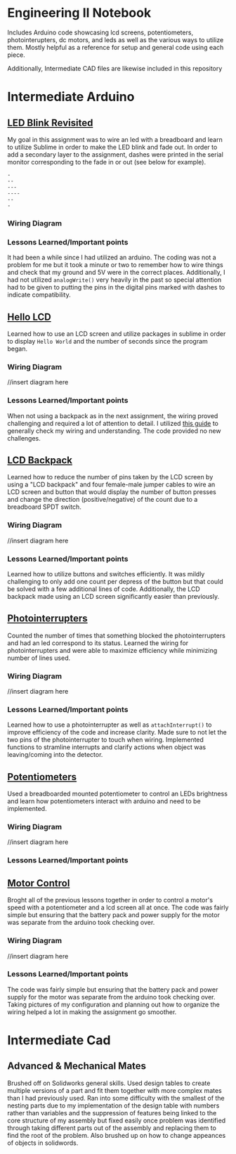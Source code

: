 # Engineering II Notebook
Includes Arduino code showcasing lcd screens, potentiometers, photointerupters, dc motors, and leds as well as the various ways to utilize them. Mostly helpful as a reference for setup and general code using each piece. 

Additionally, Intermediate CAD files are likewise included in this repository 

# Intermediate Arduino

## [LED Blink Revisited](Intermediate_Arduino/blinking_fade_w_dash/blinking_fade_w_dash.ino)
My goal in this assignment was to wire an led with a breadboard and learn to utilize Sublime in order to make the LED blink and fade out. In order to add a secondary layer to the assignment, dashes were printed in the serial monitor corresponding to the fade in or out (see below for example). 
``` 
-
--
---
----
--
-
```
### Wiring Diagram 


### Lessons Learned/Important points
It had been a while since I had utilized an arduino. The coding was not a problem for me but it took a minute or two to remember how to wire things and check that my ground and 5V were in the correct places. Additionally, I had not utilized ```analogWrite()``` very heavily in the past so special attention had to be given to putting the pins in the digital pins marked with dashes to indicate compatibility. 


## [Hello LCD](Intermediate_Arduino/lcd_hello/lcd_hello.ino)
Learned how to use an LCD screen and utilize packages in sublime in order to display ``` Hello World ``` and the number of seconds since the program began. 
### Wiring Diagram 
//insert diagram here
### Lessons Learned/Important points
When not using a backpack as in the next assignment, the wiring proved challenging and required a lot of attention to detail. I utilized [this guide](https://programmingelectronics.com/how-to-set-up-an-lcd-with-arduino/) to generally check my wiring and understanding. The code provided no new challenges. 
## [LCD Backpack](Intermediate_Arduino/lcd_backpack/lcd_backpack.ino)
Learned how to reduce the number of pins taken by the LCD screen by using a "LCD backpack" and four female-male jumper cables to wire an LCD screen and button that would display the number of button presses and change the direction (positive/negative) of the count due to a breadboard SPDT switch. 
### Wiring Diagram 
//insert diagram here
### Lessons Learned/Important points
Learned how to utilize buttons and switches efficiently. It was mildly challenging to only add one count per depress of the button but that could be solved with a few additional lines of code. Additionally, the LCD backpack made using an LCD screen significantly easier than previously. 


## [Photointerrupters](Intermediate_Arduino/photoint/photo_int.ino)
 Counted the number of times that something blocked the photointerrupters and had an led correspond to its status. Learned the wiring for photointerrupters and were able to maximize efficiency while minimizing number of lines used. 
 ### Wiring Diagram 
//insert diagram here

### Lessons Learned/Important points
Learned how to use a photointerrupter as well as ```attachInterrupt()``` to improve efficiency of the code and increase clarity. Made sure to not let the two pins of the photointerrupter to touch when wiring. Implemented functions to stramline interrupts and clarify actions when object was leaving/coming into the detector. 


## [Potentiometers](Intermediate_Arduino/potentiometer/potentiometer_practice.ino)
Used a breadboarded mounted potentiometer to control an LEDs brightness and learn how potentiometers interact with arduino and need to be implemented. 
### Wiring Diagram 
//insert diagram here
### Lessons Learned/Important points 

## [Motor Control](Intermediate_Arduino/motor_potent/motor_potent.ino) 
Broght all of the previous lessons together in order to control a motor's speed with a potentiometer and a lcd screen all at once. The code was fairly simple but ensuring that the battery pack and power supply for the motor was separate from the arduino took checking over. 
### Wiring Diagram 
//insert diagram here
### Lessons Learned/Important points
The code was fairly simple but ensuring that the battery pack and power supply for the motor was separate from the arduino took checking over. Taking pictures of my configuration and planning out how to organize the wiring helped a lot in making the assignment go smoother. 


# Intermediate Cad

## Advanced & Mechanical Mates
Brushed off on Solidworks general skills. Used design tables to create multiple versions of a part and fit them together with more complex mates than I had previously used. Ran into some difficulty with the smallest of the nesting parts due to my implementation of the design table with numbers rather than variables and the suppression of features being linked to the core structure of my assembly but fixed easily once problem was identified through taking different parts out of the assembly and replacing them to find the root of the problem. Also brushed up on how to change appeances of objects in solidwords. 
